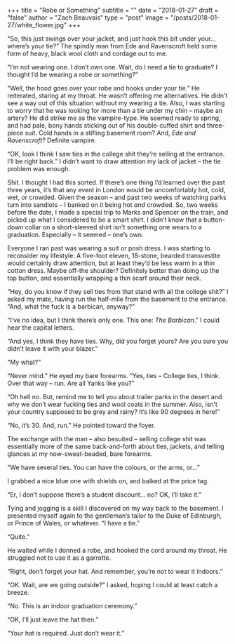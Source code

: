 +++
title = "Robe or Something"
subtitle = ""
date = "2018-01-27"
draft = "false"
author = "Zach Beauvais"
type = "post"
image = "/posts/2018-01-27/white_flower.jpg"
+++

“So, this just swings over your jacket, and just hook this bit under your… where’s your tie?” The spindly man from Ede and Ravenscroft held some form of heavy, black wool cloth and cordage out to me. 

“I’m not wearing one. I don’t own one. Wait, do I need a tie to graduate? I thought I’d be wearing a robe or something?”

“Well, the hood goes over your robe and hooks under your tie.” He reiterated, staring at my throat. He wasn’t offering me alternatives. He didn’t see a way out of this situation without my wearing a tie. Also, I was starting to worry that he was looking for more than a tie under my chin – maybe an artery? He did strike me as the vampire-type. He seemed ready to spring, and had pale, bony hands sticking out of his double-cuffed shirt and three-piece suit. Cold hands in a stifling basement room? And, *Ede and Ravenscroft?* Definite vampire.

“OK, look I think I saw ties in the college shit they’re selling at the entrance. I’ll be right back.” I didn’t want to draw attention my lack of jacket – the tie problem was enough.

Shit. I thought I had this sorted. If there’s one thing I’d learned over the past three years, it’s that any event in London would be uncomfortably hot, cold, wet, or crowded. Given the season – and past two weeks of watching parks turn into sandlots – I banked on it being hot *and* crowded. So, two weeks before the date, I made a special trip to Marks and Spencer on the train, and picked up what I considered to be a smart shirt. I didn’t know that a button-down collar on a short-sleeved shirt isn’t something one wears to a graduation. Especially – it seemed – one’s own.

Everyone I ran past was wearing a suit or posh dress. I was starting to reconsider my lifestyle. A five-foot eleven, 18-stone, bearded transvestite would certainly draw attention, but at least they’d be less warm in a thin cotton dress. Maybe off-the shoulder? Definitely better than doing up the top button, and essentially wrapping a thin scarf around their neck.

“Hey, do you know if they sell ties from that stand with all the college shit?” I asked my mate, having run the half-mile from the basement to the entrance. “And, what the fuck is a barbican, anyway?”

“I’ve no idea, but I think there’s only one. This one: *The Barbican*.” I could hear the capital letters.

“And yes, I think they have ties. Why, did you forget yours? Are you sure you didn’t leave it with your blazer.”

“My what?”

“Never mind.” He eyed my bare forearms. “Yes, ties – College ties, I think. Over that way – run. Are all Yanks like you?”

“Oh hell no. But, remind me to tell you about trailer parks in the desert and why we don’t wear fucking ties and wool coats in the summer. Also, isn’t your country supposed to be grey and rainy? It’s like 90 degrees in here!”

“No, it’s 30. And, run.” He pointed toward the foyer.

The exchange with the man – also besuited – selling college shit was essentially more of the same back-and-forth about ties, jackets, and telling glances at my now-sweat-beaded, bare forearms. 

“We have several ties. You can have the colours, or the arms, or…”

I grabbed a nice blue one with shields on, and balked at the price tag. 

“Er, I don’t suppose there’s a student discount… no? OK, I’ll take it.”

Tying and jogging is a skill I discovered on my way back to the basement. I presented myself again to the gentleman’s tailor to the Duke of Edinburgh, or Prince of Wales, or whatever. “I have a tie.”

“Quite.”

He waited while I donned a robe, and hooked the cord around my throat. He struggled not to use it as a garrotte.

“Right, don’t forget your hat. And remember, you’re not to wear it indoors.”

“OK. Wait, are we going outside?” I asked, hoping I could at least catch a breeze.

“No. This is an indoor graduation ceremony.”

“OK, I’ll just leave the hat then.”

“Your hat is required. Just don’t wear it.”